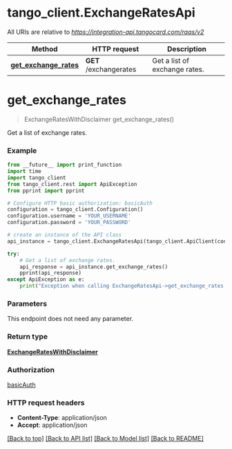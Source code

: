 # tango_client.ExchangeRatesApi

All URIs are relative to *https://integration-api.tangocard.com/raas/v2*

Method | HTTP request | Description
------------- | ------------- | -------------
[**get_exchange_rates**](ExchangeRatesApi.md#get_exchange_rates) | **GET** /exchangerates | Get a list of exchange rates.


# **get_exchange_rates**
> ExchangeRatesWithDisclaimer get_exchange_rates()

Get a list of exchange rates.

### Example
```python
from __future__ import print_function
import time
import tango_client
from tango_client.rest import ApiException
from pprint import pprint

# Configure HTTP basic authorization: basicAuth
configuration = tango_client.Configuration()
configuration.username = 'YOUR_USERNAME'
configuration.password = 'YOUR_PASSWORD'

# create an instance of the API class
api_instance = tango_client.ExchangeRatesApi(tango_client.ApiClient(configuration))

try:
    # Get a list of exchange rates.
    api_response = api_instance.get_exchange_rates()
    pprint(api_response)
except ApiException as e:
    print("Exception when calling ExchangeRatesApi->get_exchange_rates: %s\n" % e)
```

### Parameters
This endpoint does not need any parameter.

### Return type

[**ExchangeRatesWithDisclaimer**](ExchangeRatesWithDisclaimer.md)

### Authorization

[basicAuth](../README.md#basicAuth)

### HTTP request headers

 - **Content-Type**: application/json
 - **Accept**: application/json

[[Back to top]](#) [[Back to API list]](../README.md#documentation-for-api-endpoints) [[Back to Model list]](../README.md#documentation-for-models) [[Back to README]](../README.md)

